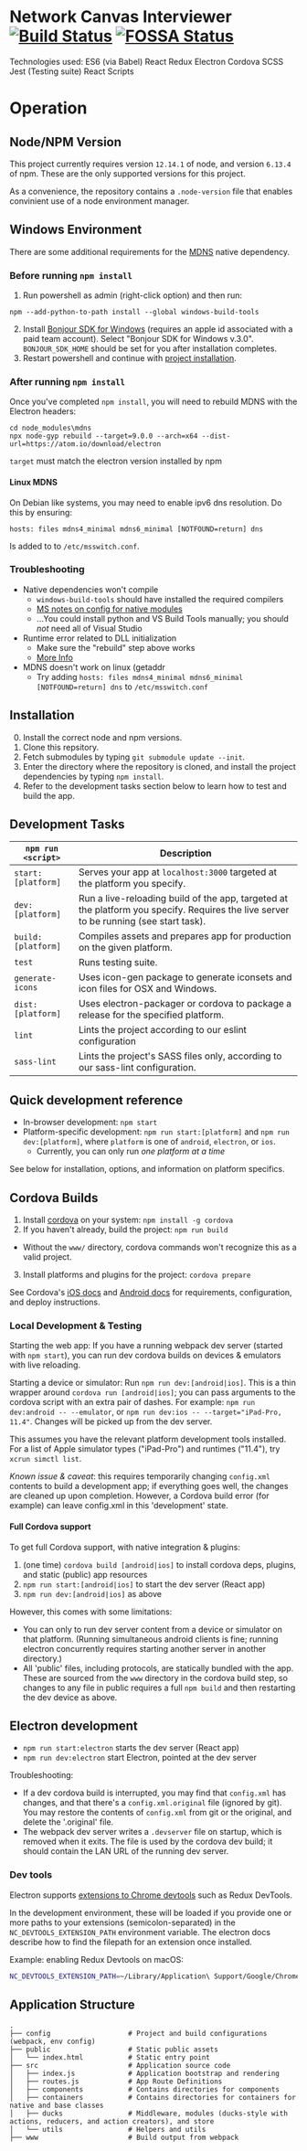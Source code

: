 # Network Canvas Interviewer [![Build Status](https://travis-ci.org/complexdatacollective/interviewer.svg?branch=master)](https://travis-ci.org/codaco/Network-Canvas) [![FOSSA Status](https://app.fossa.io/api/projects/git%2Bgithub.com%2Fcodaco%2FNetwork-Canvas.svg?type=shield)](https://app.fossa.io/projects/git%2Bgithub.com%2Fcodaco%2FNetwork-Canvas?ref=badge_shield)

Technologies used:
ES6 (via Babel)
React
Redux
Electron
Cordova
SCSS
Jest (Testing suite)
React Scripts

# Operation

## Node/NPM Version

This project currently requires version `12.14.1` of node, and version `6.13.4` of npm. These are the only supported versions for this project.

As a convenience, the repository contains a `.node-version` file that enables convinient use of a node environment manager.

## Windows Environment

There are some additional requirements for the [MDNS](https://www.npmjs.com/package/mdns) native dependency.

### Before running `npm install`

1. Run powershell as admin (right-click option) and then run:
```
npm --add-python-to-path install --global windows-build-tools
```
2. Install [Bonjour SDK for Windows](https://developer.apple.com/download/more/?=Bonjour%20SDK%20for%20Windows)
(requires an apple id associated with a paid team account). Select "Bonjour SDK for Windows v.3.0". `BONJOUR_SDK_HOME` should be set for you after installation completes.
3. Restart powershell and continue with [project installation](#installation).

### After running `npm install`

Once you've completed `npm install`, you will need to rebuild MDNS with the Electron headers:

```
cd node_modules\mdns
npx node-gyp rebuild --target=9.0.0 --arch=x64 --dist-url=https://atom.io/download/electron
```

`target` must match the electron version installed by npm

#### Linux MDNS

On Debian like systems, you may need to enable ipv6 dns resolution. Do this by ensuring:

```
hosts: files mdns4_minimal mdns6_minimal [NOTFOUND=return] dns
```

Is added to to `/etc/msswitch.conf`.

### Troubleshooting

- Native dependencies won't compile
  + `windows-build-tools` should have installed the required compilers
  + [MS notes on config for native modules](https://github.com/Microsoft/nodejs-guidelines/blob/master/windows-environment.md#compiling-native-addon-modules)
  + ...You could install python and VS Build Tools manually; you should *not* need all of Visual Studio
- Runtime error related to DLL initialization
  + Make sure the "rebuild" step above works
  + [More Info](https://github.com/electron/electron/blob/master/docs/tutorial/using-native-node-modules.md#using-native-node-modules)
- MDNS doesn't work on linux (getaddr
  + Try adding `hosts: files mdns4_minimal mdns6_minimal [NOTFOUND=return] dns` to `/etc/msswitch.conf` 

## Installation

0. Install the correct node and npm versions.
1. Clone this repsitory.
2. Fetch submodules by typing `git submodule update --init`.
3. Enter the directory where the repository is cloned, and install the project dependencies by typing `npm install`.
4. Refer to the development tasks section below to learn how to test and build the app.

## Development Tasks

|`npm run <script>`|Description|
|------------------|-----------|
|`start:[platform]`|Serves your app at `localhost:3000` targeted at the platform you specify.|
|`dev:[platform]`|Run a live-reloading build of the app, targeted at the platform you specify. Requires the live server to be running (see start task).|
|`build:[platform]`|Compiles assets and prepares app for production on the given platform.|
|`test`|Runs testing suite.|
|`generate-icons`|Uses icon-gen package to generate iconsets and icon files for OSX and Windows.|
|`dist:[platform]`|Uses electron-packager or cordova to package a release for the specified platform.|
|`lint`|Lints the project according to our eslint configuration|
|`sass-lint`|Lints the project's SASS files only, according to our sass-lint configuration.|

## Quick development reference

- In-browser development: `npm start`
- Platform-specific development: `npm run start:[platform]` and `npm run dev:[platform]`, where `platform` is one of `android`, `electron`, or `ios`.
  + Currently, you can only run *one platform at a time*

See below for installation, options, and information on platform specifics.

## Cordova Builds

1. Install [cordova](https://cordova.apache.org) on your system: `npm install -g cordova`
2. If you haven't already, build the project: `npm run build`
  - Without the `www/` directory, cordova commands won't recognize this as a valid project.
3. Install platforms and plugins for the project: `cordova prepare`

See Cordova's [iOS docs](http://cordova.apache.org/docs/en/latest/guide/platforms/ios/index.html) and [Android docs](http://cordova.apache.org/docs/en/latest/guide/platforms/android/index.html) for requirements, configuration, and deploy instructions.

### Local Development & Testing

Starting the web app: If you have a running webpack dev server (started with `npm start`), you can run dev cordova builds on devices & emulators with live reloading.

Starting a device or simulator: Run `npm run dev:[android|ios]`. This is a thin wrapper around `cordova run [android|ios]`; you can pass arguments to the cordova script with an extra pair of dashes. For example: `npm run dev:android -- --emulator`, or `npm run dev:ios -- --target="iPad-Pro, 11.4"`. Changes will be picked up from the dev server.

This assumes you have the relevant platform development tools installed. For a list of Apple simulator types ("iPad-Pro") and runtimes ("11.4"), try `xcrun simctl list`.

*Known issue & caveat*: this requires temporarily changing `config.xml` contents to build a development app; if everything goes well, the changes are cleaned up upon completion. However, a Cordova build error (for example) can leave config.xml in this 'development' state.

#### Full Cordova support

To get full Cordova support, with native integration & plugins:

1. (one time) `cordova build [android|ios]` to install cordova deps, plugins, and static (public) app resources
2. `npm run start:[android|ios]` to start the dev server (React app)
3. `npm run dev:[android|ios]` as above

However, this comes with some limitations:
- You can only to run dev server content from a device or simulator on that platform. (Running simultaneous android clients is fine; running electron concurrently requires starting another server in another directory.)
- All 'public' files, including protocols, are statically bundled with the app. These are sourced from the `www` directory in the cordova build step, so changes to any file in public requires a full `npm build` and then restarting the dev device as above.

## Electron development

- `npm run start:electron` starts the dev server (React app)
- `npm run dev:electron` start Electron, pointed at the dev server

Troubleshooting:

- If a dev cordova build is interrupted, you may find that `config.xml` has changes, and that there's a `config.xml.original` file (ignored by git). You may restore the contents of `config.xml` from git or the original, and delete the '.original' file.
- The webpack dev server writes a `.devserver` file on startup, which is removed when it exits. The file is used by the cordova dev build; it should contain the LAN URL of the running dev server.

### Dev tools

Electron supports [extensions to Chrome devtools](https://electronjs.org/docs/tutorial/devtools-extension) such as Redux DevTools.

In the development environment, these will be loaded if you provide one or more paths to your extensions (semicolon-separated) in the `NC_DEVTOOLS_EXTENSION_PATH` environment variable. The electron docs describe how to find the filepath for an extension once installed.

Example: enabling Redux Devtools on macOS:
```bash
NC_DEVTOOLS_EXTENSION_PATH=~/Library/Application\ Support/Google/Chrome/Default/Extensions/lmhkpmbekcpmknklioeibfkpmmfibljd/2.15.2_0 npm run electron:dev
```

## Application Structure

```
.
├── config                   # Project and build configurations (webpack, env config)
├── public                   # Static public assets
│   └── index.html           # Static entry point
├── src                      # Application source code
│   ├── index.js             # Application bootstrap and rendering
│   ├── routes.js            # App Route Definitions
│   ├── components           # Contains directories for components
│   ├── containers           # Contains directories for containers for native and base classes
│   ├── ducks                # Middleware, modules (ducks-style with actions, reducers, and action creators), and store
│   └── utils                # Helpers and utils
├── www                      # Build output from webpack
```
